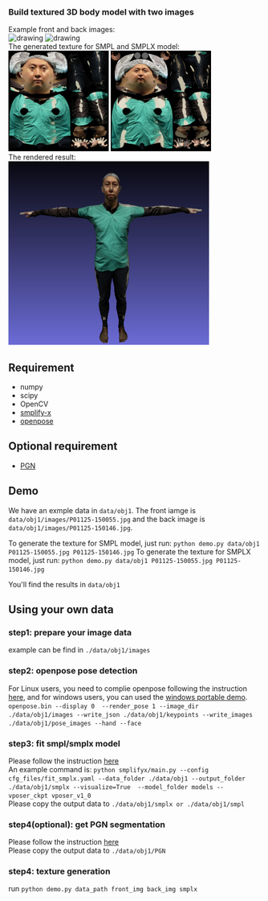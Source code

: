 ### Build textured 3D body model with two images
Example front and back images: <br>
<img src="data/obj1/images/P01125-150055.jpg" alt="drawing" width="200"/>
<img src="data/obj1/images/P01125-150146.jpg" alt="drawing" width="200"/> 
<br>
The generated texture for SMPL and SMPLX model: <br>
<img src="data/obj1/texture_smpl.png" alt="drawing" width="200"/>
<img src="data/obj1/texture_smplx.png" alt="drawing" width="200"/>
<br>
The rendered result: <br>
<img src="data/obj1/rendered.png" alt="drawing" width="400"/>


## Requirement
* numpy
* scipy
* OpenCV
* [smplify-x](https://github.com/vchoutas/smplify-x)
* [openpose](https://github.com/CMU-Perceptual-Computing-Lab/openpose)

## Optional requirement

* [PGN](https://github.com/Engineering-Course/CIHP_PGN)

## Demo
We have an exmple data in `data/obj1`. The front iamge is `data/obj1/images/P01125-150055.jpg` and the back image is `data/obj1/images/P01125-150146.jpg`.

To generate the texture for SMPL model, just run:  `python demo.py data/obj1 P01125-150055.jpg P01125-150146.jpg`
To generate the texture for SMPLX model, just run:  `python demo.py data/obj1 P01125-150055.jpg P01125-150146.jpg`

You'll find the results in `data/obj1`


## Using your own data
### step1: prepare your image data
example can be find in `./data/obj1/images`

### step2: openpose pose detection
For Linux users, you need to complie openpose following the instruction [here](https://github.com/CMU-Perceptual-Computing-Lab/openpose), and for windows users, you can used the [windows portable demo](https://github.com/CMU-Perceptual-Computing-Lab/openpose/blob/master/doc/installation/README.md#windows-portable-demo). <br>
`openpose.bin --display 0  --render_pose 1 --image_dir ./data/obj1/images --write_json ./data/obj1/keypoints --write_images ./data/obj1/pose_images --hand --face`

### step3: fit smpl/smplx model
Please follow the instruction [here](https://github.com/vchoutas/smplify-x) <br>
An example command is:
`python smplifyx/main.py --config cfg_files/fit_smplx.yaml --data_folder ./data/obj1 --output_folder ./data/obj1/smplx --visualize=True  --model_folder models --vposer_ckpt vposer_v1_0` <br>
Please copy the output data to `./data/obj1/smplx or ./data/obj1/smpl`

### step4(optional): get PGN segmentation
Please follow the instruction [here](https://github.com/Engineering-Course/CIHP_PGN) <br>
Please copy the output data to `./data/obj1/PGN`

### step4: texture generation
run `python demo.py data_path front_img back_img smplx`




